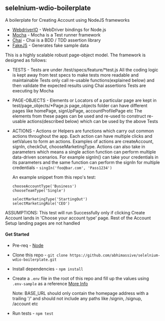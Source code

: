 ## selelnium-wdio-boilerplate
A boilerplate for Creating Account using NodeJS frameworks

* [WebdriverIO](http://webdriver.io/) - WebDriver bindings for Node.js
* [Mocha](https://mochajs.org/) - Mocha is a Test runner framework
* [Chai](https://www.chaijs.com/) - Chai is a BDD / TDD assertion library
* [FakeJS](https://github.com/marak/Faker.js/) - Generates fake sample data


This is a highly scalable robust page-object model. The framework is designed as follows:

* TESTS - Tests are under /test/specs/feature/*test.js
  All the coding logic is kept away from test specs to make tests more readable and maintainable
  Tests only call re-usable functions(explained below) and then validate the expected results using Chai assertions
  Tests are executing by Mocha
  
* PAGE-OBJECTS - Elements or Locators of a particular page are kept in test/page_objects/*Page.js
  page_objects folder can have different pages like homePage, signUpPage, accountProfilePage etc
  The elements from these pages can be used and re-used to construct re-usable actions(described below) which can be used by the above Tests
  
* ACTIONS - Actions or Helpers are functions which carry out common actions throughout the app. Each action can have
  multiple clicks and setValues to form an actions. Examples of actions are createAccount, signIn, checkOut, chooseMarketingType.
  Actions can also take in parameters which means a single action function can perform multiple data-driven scenarios. For example signIn() can take your credentials in its parameters and the same function can perform the signIn for multiple credentials - `singIn('foo@bar.com', 'Pass1234')`

  An example snippet from this repo's test:

  ```
  chooseAccountType('Business')
  chooseTeamType('Single')
      
  selectMarketingType('StartingOut')
  selectMarketingRole('CEO')
  ```



ASSUMPTIONS: This test will run Successfully only if clicking Create Account lands in 'Choose your account type' page.
Rest of the Account Setup landing pages are not handled
  
  #### Get Started
  
  * Pre-req - [Node](https://nodejs.org/en/download/)
  
  * Clone this repo - `git clone https://github.com/abhimassive/selelnium-wdio-boilerplate.git`
  
  * Install dependencies - `npm install`
  
  * Create a `.env` file in the root of this repo and fill up the values using `.env-sample` as a reference [More Info](https://github.com/motdotla/dotenv)
  
      Note: BASE_URL should only contain the homepage address with a trailing '/' and should not include any paths like /signin, /signup, /account etc 
  
  * Run tests - `npm test`
  
  
